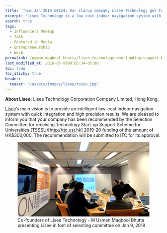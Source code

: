 ```yaml
---
title:  "🇭🇰 Jan 2019 &#124; Our starup company Lisee Technology got funding support from TSSSU, HK."
excerpt: "Lisee Technology is a low cost indoor navigation system with localization precision upto 10cm."
search: true
tags: 
  - Influencers Meetup
  - Talk
  - Featured in Media
  - Entrepreneurship
  - Work
permalink: /usman-maqbool-bhutta/lisee-technology-won-funding-support-by-tsssu
last_modified_at: 2018-07-9T08:05:34-05:00
toc: true
toc_sticky: true
header:
  teaser: "/assets/images/lisee/tsssu.jpg"
---
```

**About Lisee:** Lisee Technology Corporation Company Limited, Hong Kong.

[Lisee](http://www.lisee.io)’s main vision is to provide an intelligent low-cost indoor navigation system with quick integration and high precision results.
We are pleased to inform you that your company has been recommended by the Selection Committee for receiving Technology Start-up Support Scheme for Universities (TSSSU)[http://ttc.ust.hk]
2019-20 funding of the amount of HK$300,000. The recommendation will be submitted to ITC for its approval. 

<figure>
    <a href="/assets/images/lisee/tsssu.jpg"><img src="/assets/images/lisee/tsssu.jpg"></a>
    <figcaption>Co-founders of Lisee Technology - M Usman Maqbool Bhutta  presenting Lisee in font of selecting committee on Jan 9, 2019</figcaption>
</figure>
